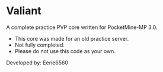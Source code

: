# Valiant
A complete practice PVP core written for PocketMine-MP 3.0.

- This core was made for an old practice server.
- Not fully completed.
- Please do not use this code as your own.

Developed by: Eerie6560
